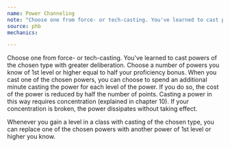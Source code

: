 ```yaml
---
name: Power Channeling
note: "Choose one from force- or tech-casting. You've learned to cast powers of the chosen type with greater deliberation. Choose a number of powers you know of 1st level or higher equal to half your proficiency bonus. When you cast one of the chosen powers, you can choose to spend an additional minute casting the power for each level of the power. If you do so, the cost of the power is reduced by half the number of points. Casting a power in this way requires concentration (explained in chapter 10). If your concentration is broken, the power dissipates without taking effect. "
source: phb
mechanics:

---
```

Choose one from force- or tech-casting. You've learned to cast powers of the chosen type with greater deliberation. Choose a number of powers you know of 1st level or higher equal to half your proficiency bonus. When you cast one of the chosen powers, you can choose to spend an additional minute casting the power for each level of the power. If you do so, the cost of the power is reduced by half the number of points. Casting a power in this way requires concentration (explained in chapter 10). If your concentration is broken, the power dissipates without taking effect. 

Whenever you gain a level in a class with casting of the chosen type, you can replace one of the chosen powers with another power of 1st level or higher you know.

